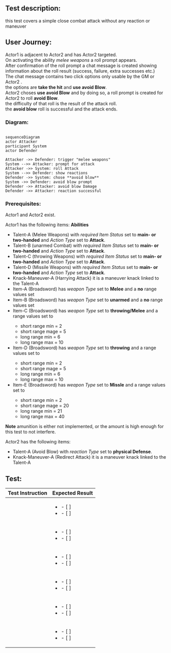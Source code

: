 ## Test description:

this test covers a simple close combat attack without any reaction or maneuver

## User Journey:

Actor1 <ACTOR1> is adjacent to Actor2 <ACTOR2> and has Actor2 <ACTOR2> targeted. <br>
On activating the ability *melee weapons* a roll prompt appears.<br>
After confirmation of the roll prompt a chat message is created showing information about the roll result (success, failure, extra successes etc.)<br>
The chat message contains two click options only usable by the GM or Actor2 <ACTOR2>.<br>
the options are **take the hit** and **use avoid Blow**.<br>
Actor2 <ACTOR2> choses **use avoid Blow** and by doing so, a roll prompt is created for Actor2 <ACTOR2> to roll **avoid Blow**.<br>
the difficulty of that roll is the result of the attack roll.<br>
the **avoid blow** roll is successful and the attack ends.

### Diagram:

```mermaid

sequenceDiagram
actor Attacker
participant System
actor Defender

Attacker ->> Defender: trigger "melee weapons"
System -->> Attacker: prompt for attack
Attacker ->> System: roll Attack
System -->> Defender: show reactions
Defender ->> System: chose **avoid blow**
System ->> Defender: avoid blow prompt
Defender ->> Attacker: avoid blow Damage
Defender ->> Attacker: reaction successful
```

### Prerequisites:

Actor1 <ACTOR1> and Actor2 <ACTOR2> exist.

Actor1 <ACTOR1> has the following items:
**Abilities**
* Talent-A <TALENT-A> (Melee Weapons) with *required Item Status* set to **main- or two-handed** and *Action Type* set to **Attack**.  
* Talent-B <TALENT-B> (unarmed Combat) with *required Item Status* set to **main- or two-handed** and *Action Type* set to **Attack**.
* Talent-C <TALENT-C> (throwing Weapons) with *required Item Status* set to **main- or two-handed** and *Action Type* set to **Attack**.
* Talent-D <TALENT-D> (Missile Weapons) with *required Item Status* set to **main- or two-handed** and *Action Type* set to **Attack**.
* Knack-Maneuver-A <KNACK-MANEUVER-A> (Harrying Attack) it is a maneuver knack linked to the Talent-A <TALENT-A>
* Item-A <ITEM-A> (Broadsword) has *weapon Type* set to **Melee** and a **no** range values set 
* Item-B <ITEM-B> (Broadsword) has *weapon Type* set to **unarmed** and a **no** range values set 
* Item-C <ITEM-C> (Broadsword) has *weapon Type* set to **throwing/Melee** and a range values set to
  * short range min = 2
  * short range mage = 5
  * long range min = 6
  * long range max = 10
* Item-D <ITEM-D> (Broadsword) has *weapon Type* set to **throwing** and a range values set to
  * short range min = 2
  * short range mage = 5
  * long range min = 6
  * long range max = 10
* Item-E <ITEM-E> (Broadsword) has *weapon Type* set to **Missle** and a range values set to
  * short range min = 2
  * short range mage = 20
  * long range min = 21
  * long range max = 40

**Note** amunition is either not implemented, or the amount is high enough for this test to not interfere.

Actor2 <ACTOR2> has the following items:
* Talent-A <TALENT-A> (Avoid Blow) with *reaction Type* set to **physical Defense**.
* Knack-Maneuver-A <KNACK-MANEUVER-A> (Redirect Attack) it is a maneuver knack linked to the Talent-A <TALENT-A>

## Test:

| Test Instruction  | Expected Result  |
|---|---|
|   | <ul><li>- [ ] </li> <li>- [ ] </li></ul> |
|   | <ul><li>- [ ] </li> <li>- [ ] </li></ul> |
|   | <ul><li>- [ ] </li> <li>- [ ] </li></ul> |
|   | <ul><li>- [ ] </li> <li>- [ ] </li></ul> |
|   | <ul><li>- [ ] </li> <li>- [ ] </li></ul> |
|   | <ul><li>- [ ] </li> <li>- [ ] </li></ul> |
